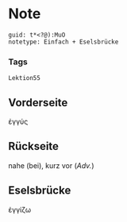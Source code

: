 # Note
```
guid: t*<?@):MuO
notetype: Einfach + Eselsbrücke
```

### Tags
```
Lektion55
```

## Vorderseite
ἐγγύς

## Rückseite
nahe (bei), kurz vor (<i>Adv.</i>)

## Eselsbrücke
ἐγγίζω
